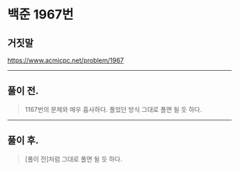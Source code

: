 # 백준 1967번

## 거짓말
https://www.acmicpc.net/problem/1967
___
## 풀이 전.
> 1167번의 문제와 매우 흡사하다. 풀었던 방식 그대로 풀면 될 듯 하다.
___
## 풀이 후.
> [풀이 전]처럼 그대로 풀면 될 듯 하다. </br>